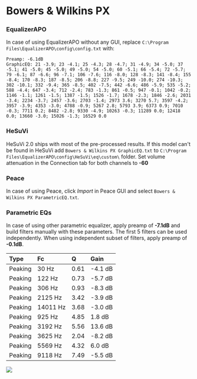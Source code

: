 # Bowers & Wilkins PX

### EqualizerAPO
In case of using EqualizerAPO without any GUI, replace `C:\Program Files\EqualizerAPO\config\config.txt`
with:
```
Preamp: -6.1dB
GraphicEQ: 21 -3.9; 23 -4.1; 25 -4.3; 28 -4.7; 31 -4.9; 34 -5.0; 37 -5.1; 41 -5.0; 45 -5.0; 49 -5.0; 54 -5.0; 60 -5.1; 66 -5.4; 72 -5.7; 79 -6.1; 87 -6.6; 96 -7.1; 106 -7.6; 116 -8.0; 128 -8.3; 141 -8.4; 155 -8.4; 170 -8.3; 187 -8.5; 206 -8.8; 227 -9.5; 249 -10.0; 274 -10.3; 302 -10.1; 332 -9.4; 365 -8.5; 402 -7.5; 442 -6.6; 486 -5.9; 535 -5.2; 588 -4.4; 647 -3.4; 712 -2.4; 783 -1.3; 861 -0.5; 947 -0.1; 1042 -0.2; 1146 -1.1; 1261 -1.5; 1387 -1.5; 1526 -1.7; 1678 -2.3; 1846 -2.6; 2031 -3.4; 2234 -3.7; 2457 -3.6; 2703 -1.4; 2973 3.6; 3270 5.7; 3597 -4.2; 3957 -3.9; 4353 -3.0; 4788 -0.9; 5267 2.8; 5793 3.9; 6373 0.9; 7010 -0.3; 7711 0.2; 8482 -2.8; 9330 -4.9; 10263 -0.3; 11289 0.0; 12418 0.0; 13660 -3.0; 15026 -1.3; 16529 0.0
```

### HeSuVi
HeSuVi 2.0 ships with most of the pre-processed results. If this model can't be found in HeSuVi add
`Bowers & Wilkins PX GraphicEQ.txt` to `C:\Program Files\EqualizerAPO\config\HeSuVi\eq\custom\` folder.
Set volume attenuation in the Connection tab for both channels to **-60**

### Peace
In case of using Peace, click *Import* in Peace GUI and select `Bowers & Wilkins PX ParametricEQ.txt`.

### Parametric EQs
In case of using other parametric equalizer, apply preamp of **-7.1dB** and build filters manually
with these parameters. The first 5 filters can be used independently.
When using independent subset of filters, apply preamp of **-0.1dB**.

| Type    | Fc       |    Q | Gain    |
|:--------|:---------|:-----|:--------|
| Peaking | 30 Hz    | 0.61 | -4.1 dB |
| Peaking | 122 Hz   | 0.73 | -5.7 dB |
| Peaking | 306 Hz   | 0.93 | -8.3 dB |
| Peaking | 2125 Hz  | 3.42 | -3.9 dB |
| Peaking | 14011 Hz | 3.68 | -3.0 dB |
| Peaking | 925 Hz   | 4.85 | 1.8 dB  |
| Peaking | 3192 Hz  | 5.56 | 13.6 dB |
| Peaking | 3625 Hz  | 2.04 | -8.2 dB |
| Peaking | 5569 Hz  | 4.32 | 6.0 dB  |
| Peaking | 9118 Hz  | 7.49 | -5.5 dB |

![](https://raw.githubusercontent.com/jaakkopasanen/AutoEq/master/results/rtings/rtings/Bowers%20&%20Wilkins%20PX/Bowers%20&%20Wilkins%20PX.png)